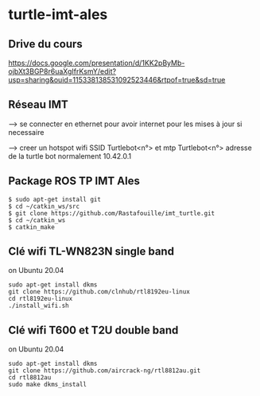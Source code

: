 # turtle-imt-ales

## Drive du cours

<https://docs.google.com/presentation/d/1KK2pByMb-ojbXt3BGP8r6uaXgIfrKsmY/edit?usp=sharing&ouid=115338138531092523446&rtpof=true&sd=true>


## Réseau IMT
--> se connecter en ethernet pour avoir internet pour les mises à jour si necessaire

--> creer un hotspot wifi SSID Turtlebot<n°> et mtp Turtlebot<n°> adresse de la turtle bot normalement 10.42.0.1

## Package ROS TP IMT Ales

	$ sudo apt-get install git
	$ cd ~/catkin_ws/src
	$ git clone https://github.com/Rastafouille/imt_turtle.git
	$ cd ~/catkin_ws
	$ catkin_make


## Clé wifi TL-WN823N single band
 
on Ubuntu 20.04 

	sudo apt-get install dkms
 	git clone https://github.com/clnhub/rtl8192eu-linux
	cd rtl8192eu-linux
	./install_wifi.sh
	
## Clé wifi T600 et T2U double band

on Ubuntu 20.04 
	
	sudo apt-get install dkms
 	git clone https://github.com/aircrack-ng/rtl8812au.git
	cd rtl8812au
	sudo make dkms_install
	
	

